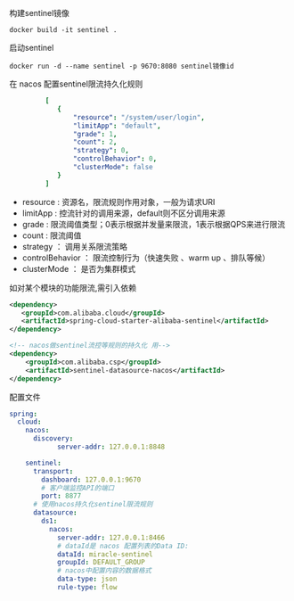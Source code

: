 构建sentinel镜像
```
docker build -it sentinel .
```
启动sentinel
```
docker run -d --name sentinel -p 9670:8080 sentinel镜像id
```

在 nacos 配置sentinel限流持久化规则
```yaml
         [
            {
                "resource": "/system/user/login",
                "limitApp": "default",
                "grade": 1,
                "count": 2,
                "strategy": 0,
                "controlBehavior": 0,
                "clusterMode": false
            }
         ]
```
 * resource : 资源名，限流规则作用对象，一般为请求URI
 * limitApp : 控流针对的调用来源，default则不区分调用来源
 * grade :  限流阈值类型；0表示根据并发量来限流，1表示根据QPS来进行限流
 * count :  限流阈值
 * strategy ： 调用关系限流策略
 * controlBehavior ： 限流控制行为（快速失败 、warm up 、排队等候）
 * clusterMode ： 是否为集群模式
 
 
 如对某个模块的功能限流,需引入依赖
 ```xml
<dependency>
    <groupId>com.alibaba.cloud</groupId>
    <artifactId>spring-cloud-starter-alibaba-sentinel</artifactId>
</dependency>
```
```xml
<!-- nacos做sentinel流控等规则的持久化 用-->
<dependency>
    <groupId>com.alibaba.csp</groupId>
    <artifactId>sentinel-datasource-nacos</artifactId>
</dependency>
```

配置文件
```yaml
spring:
  cloud:
    nacos:
      discovery:
            server-addr: 127.0.0.1:8848

    sentinel:
      transport:
        dashboard: 127.0.0.1:9670
        # 客户端监控API的端口
        port: 8877
      # 使用nacos持久化sentinel限流规则
      datasource:
        ds1:
          nacos:
            server-addr: 127.0.0.1:8466
            # dataId是 nacos 配置列表的Data ID:
            dataId: miracle-sentinel
            groupId: DEFAULT_GROUP
            # nacos中配置内容的数据格式
            data-type: json
            rule-type: flow

```